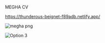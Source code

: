 MEGHA CV






https://thunderous-beignet-f89adb.netlify.app/


![megha png](https://user-images.githubusercontent.com/76041569/163265381-513cc926-27e9-4018-8aba-9210823dbd7b.jpeg)


![Option 3](https://user-images.githubusercontent.com/76041569/163266824-f37e5c79-c7d8-4cc1-8a34-801085ab4c91.png)
